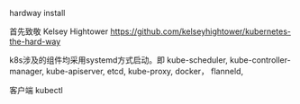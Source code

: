 hardway install

首先致敬 Kelsey Hightower
https://github.com/kelseyhightower/kubernetes-the-hard-way

k8s涉及的组件均采用systemd方式启动。即
kube-scheduler,
kube-controller-manager,
kube-apiserver,
etcd, 
kube-proxy, 
docker，
flanneld,

客户端
kubectl


